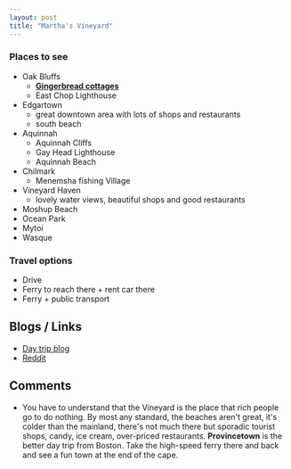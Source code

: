 ```yaml
---
layout: post
title: "Martha's Vineyard"
---
```


### Places to see

 - Oak Bluffs
    - **[Gingerbread cottages](https://www.countryliving.com/real-estate/news/g3613/marthas-vineyard-gingerbread-houses/)**
    - East Chop Lighthouse
 - Edgartown
    - great downtown area with lots of shops and restaurants
    - south beach
 - Aquinnah
    - Aquinnah Cliffs
    - Gay Head Lighthouse
    - Aquinnah Beach
 - Chilmark
    - Menemsha fishing Village
 - Vineyard Haven
    - lovely water views, beautiful shops and good restaurants
 - Moshup Beach
 - Ocean Park
 - Mytoi
 - Wasque


### Travel options

 - Drive
 - Ferry to reach there + rent car there
 - Ferry + public transport


## Blogs / Links
 - [Day trip blog](https://newenglandwanderlust.com/marthas-vineyard-day-trip/)
 - [Reddit](https://www.reddit.com/r/boston/comments/1bs6xy0/marthas_vineyard_daytrip/)

## Comments
 - You have to understand that the Vineyard is the place that rich people go to do nothing. By most any standard, the beaches aren't great, it's colder than the mainland, there's not much there but sporadic tourist shops, candy, ice cream, over-priced restaurants. **Provincetown** is the better day trip from Boston. Take the high-speed ferry there and back and see a fun town at the end of the cape.

